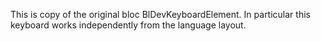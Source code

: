 This is copy of the original bloc BlDevKeyboardElement.
In particular this keyboard works independently from the language layout. 